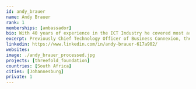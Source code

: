 ```yaml
---
id: andy_brauer
name: Andy Brauer
rank: 1
memberships: [ambassador]
bio: With 40 years of experience in the ICT Industry he covered most areas including Electronics, Telecommunications, Software Development, Business Development, and Innovation and with roles of Executive Director, Technical Director, Chief Information Officer and Chief Technology Officer. He also served on the Meraka Advisory Panel at the Council for Scientific and Industrial research in South Africa and as an advisor to Enterprise Ireland. Previously Chief Technology Officer of Business Connexion, the largest Information and Communications technology company in Africa. Currently focused on Self Healing Technology, Deep Learning, as well an advance renewable energy. He has received Citation Awards for innovation.  His philosophy is to keep on learning. The boiling frog is a parable describing a frog being slowly boiled alive. The premise is that if a frog is put suddenly into boiling water, it will jump out, but if the frog is put in tepid water which is then brought to a boil slowly, it will not perceive the danger and will be cooked to death. ThreeFold is key in helping people and companies think ahead and not end up in hot water.
excerpt: Previously Chief Technology Officer of Business Connexion, the largest Information and Communications technology company in Africa.
linkedin: https://www.linkedin.com/in/andy-brauer-617a902/
websites: 
image: ./andy_brauer_processed.jpg
projects: [threefold_foundation]
countries: [South Africa]
cities: [Johannesburg]
private: 1
---
```



